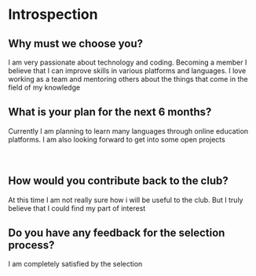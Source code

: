 # **Introspection**


## **Why must we choose you?**

I am very passionate about technology and coding. Becoming a member I believe that I can improve skills in various platforms and languages. I love working as a team and mentoring others about the things that come in the field of my knowledge
<br />
## **What is your plan for the next 6 months?**

Currently I am planning to learn many languages through online education platforms. I am also looking forward to get into some open projects
<br />
<br />
<br />
## **How would you contribute back to the club?** 

At this time I am not really sure how i will be useful to the club. But I truly believe that I could find my part of interest
<br />

## **Do you have any feedback for the selection process?**

I am completely satisfied by the selection
